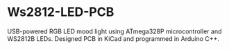 # Ws2812-LED-PCB
USB-powered RGB LED mood light using ATmega328P microcontroller and WS2812B LEDs. Designed PCB in KiCad and programmed in Arduino C++.
